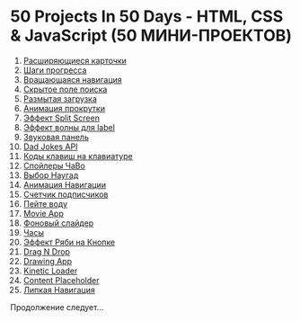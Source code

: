 <h1>50 Projects In 50 Days - HTML, CSS & JavaScript (50 МИНИ-ПРОЕКТОВ)</h1>
<ol>
	<li><a href="https://vladislavkoronchik.github.io/50-projects-in-50-days/expanding-cards">Расширяющиеся карточки</a></li>
	<li><a href="https://vladislavkoronchik.github.io/50-projects-in-50-days/progress-steps">Шаги прогресса</a></li>
	<li><a href="https://vladislavkoronchik.github.io/50-projects-in-50-days/rotating-nav-animation">Вращающаяся навигация</a></li>
	<li><a href="https://vladislavkoronchik.github.io/50-projects-in-50-days/hidden-search">Скрытое поле поиска</a></li>
	<li><a href="https://vladislavkoronchik.github.io/50-projects-in-50-days/blurry-loading">Размытая загрузка</a></li>
	<li><a href="https://vladislavkoronchik.github.io/50-projects-in-50-days/scroll-animation">Анимация прокрутки</a></li>
	<li><a href="https://vladislavkoronchik.github.io/50-projects-in-50-days/split-screen-effect">Эффект Split Screen</a></li>
	<li><a href="https://vladislavkoronchik.github.io/50-projects-in-50-days/label-wave-effect">Эффект волны для label</a></li>
	<li><a href="https://vladislavkoronchik.github.io/50-projects-in-50-days/sound-board">Звуковая панель</a></li>
	<li><a href="https://vladislavkoronchik.github.io/50-projects-in-50-days/dad-jokes">Dad Jokes API</a></li>
	<li><a href="https://vladislavkoronchik.github.io/50-projects-in-50-days/event-keycodes">Коды клавиш на клавиатуре</a></li>
	<li><a href="https://vladislavkoronchik.github.io/50-projects-in-50-days/faq-spoilers">Спойлеры ЧаВо</a></li>
	<li><a href="https://vladislavkoronchik.github.io/50-projects-in-50-days/random-choice-picker">Выбор Наугад</a></li>
	<li><a href="https://vladislavkoronchik.github.io/50-projects-in-50-days/animated-navigation">Анимация Навигации</a></li>
	<li><a href="https://vladislavkoronchik.github.io/50-projects-in-50-days/incrementing-counter">Счетчик подписчиков</a></li>
	<li><a href="https://vladislavkoronchik.github.io/50-projects-in-50-days/drink-water">Пейте воду</a></li>
	<li><a href="https://vladislavkoronchik.github.io/50-projects-in-50-days/movie-app">Movie App</a></li>
	<li><a href="https://vladislavkoronchik.github.io/50-projects-in-50-days/background-slider">Фоновый слайдер</a></li>
	<li><a href="https://vladislavkoronchik.github.io/50-projects-in-50-days/theme-clock">Часы</a></li>
	<li><a href="https://vladislavkoronchik.github.io/50-projects-in-50-days/button-ripple-effect">Эффект Ряби на Кнопке</a></li>
	<li><a href="https://vladislavkoronchik.github.io/50-projects-in-50-days/drag-n-drop">Drag N Drop</a></li>
	<li><a href="https://vladislavkoronchik.github.io/50-projects-in-50-days/drawing-app">Drawing App</a></li>
	<li><a href="https://vladislavkoronchik.github.io/50-projects-in-50-days/kinetic-loader">Kinetic Loader</a></li>
	<li><a href="https://vladislavkoronchik.github.io/50-projects-in-50-days/content-placeholder">Content Placeholder</a></li>
	<li><a href="https://vladislavkoronchik.github.io/50-projects-in-50-days/sticky-navigation">Липкая Навигация</a></li>
</ol>
<p>Продолжение следует...</p>
